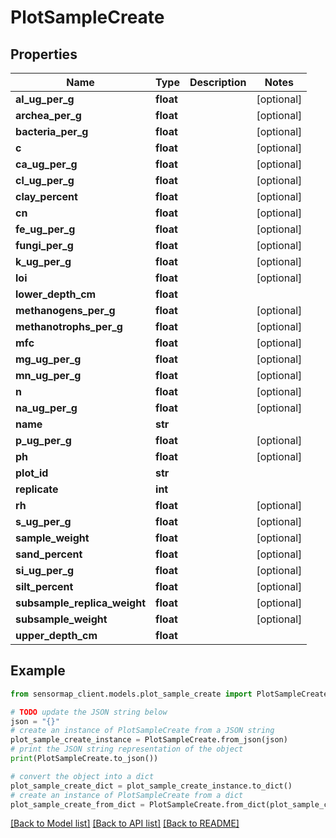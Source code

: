 # PlotSampleCreate


## Properties

Name | Type | Description | Notes
------------ | ------------- | ------------- | -------------
**al_ug_per_g** | **float** |  | [optional] 
**archea_per_g** | **float** |  | [optional] 
**bacteria_per_g** | **float** |  | [optional] 
**c** | **float** |  | [optional] 
**ca_ug_per_g** | **float** |  | [optional] 
**cl_ug_per_g** | **float** |  | [optional] 
**clay_percent** | **float** |  | [optional] 
**cn** | **float** |  | [optional] 
**fe_ug_per_g** | **float** |  | [optional] 
**fungi_per_g** | **float** |  | [optional] 
**k_ug_per_g** | **float** |  | [optional] 
**loi** | **float** |  | [optional] 
**lower_depth_cm** | **float** |  | 
**methanogens_per_g** | **float** |  | [optional] 
**methanotrophs_per_g** | **float** |  | [optional] 
**mfc** | **float** |  | [optional] 
**mg_ug_per_g** | **float** |  | [optional] 
**mn_ug_per_g** | **float** |  | [optional] 
**n** | **float** |  | [optional] 
**na_ug_per_g** | **float** |  | [optional] 
**name** | **str** |  | 
**p_ug_per_g** | **float** |  | [optional] 
**ph** | **float** |  | [optional] 
**plot_id** | **str** |  | 
**replicate** | **int** |  | 
**rh** | **float** |  | [optional] 
**s_ug_per_g** | **float** |  | [optional] 
**sample_weight** | **float** |  | [optional] 
**sand_percent** | **float** |  | [optional] 
**si_ug_per_g** | **float** |  | [optional] 
**silt_percent** | **float** |  | [optional] 
**subsample_replica_weight** | **float** |  | [optional] 
**subsample_weight** | **float** |  | [optional] 
**upper_depth_cm** | **float** |  | 

## Example

```python
from sensormap_client.models.plot_sample_create import PlotSampleCreate

# TODO update the JSON string below
json = "{}"
# create an instance of PlotSampleCreate from a JSON string
plot_sample_create_instance = PlotSampleCreate.from_json(json)
# print the JSON string representation of the object
print(PlotSampleCreate.to_json())

# convert the object into a dict
plot_sample_create_dict = plot_sample_create_instance.to_dict()
# create an instance of PlotSampleCreate from a dict
plot_sample_create_from_dict = PlotSampleCreate.from_dict(plot_sample_create_dict)
```
[[Back to Model list]](../README.md#documentation-for-models) [[Back to API list]](../README.md#documentation-for-api-endpoints) [[Back to README]](../README.md)


